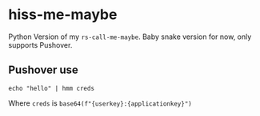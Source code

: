 # hiss-me-maybe

Python Version of my `rs-call-me-maybe`. Baby snake version for now, only supports Pushover.


## Pushover use

```shell
echo "hello" | hmm creds
```

Where `creds` is `base64(f"{userkey}:{applicationkey}")`
